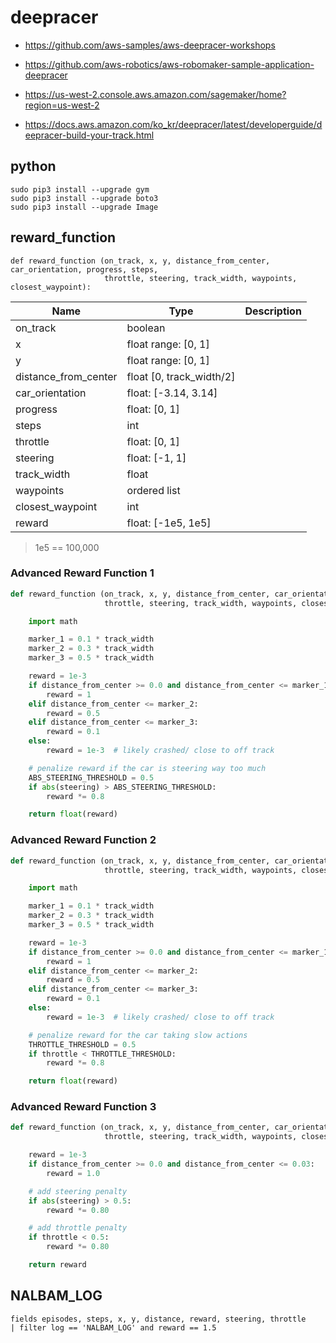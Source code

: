 # deepracer

* <https://github.com/aws-samples/aws-deepracer-workshops>
* <https://github.com/aws-robotics/aws-robomaker-sample-application-deepracer>
* <https://us-west-2.console.aws.amazon.com/sagemaker/home?region=us-west-2>

* <https://docs.aws.amazon.com/ko_kr/deepracer/latest/developerguide/deepracer-build-your-track.html>

## python

```
sudo pip3 install --upgrade gym
sudo pip3 install --upgrade boto3
sudo pip3 install --upgrade Image
```

## reward_function

```
def reward_function (on_track, x, y, distance_from_center, car_orientation, progress, steps,
                     throttle, steering, track_width, waypoints, closest_waypoint):
```

| Name | Type | Description |
| --- | --- | --- |
| on_track | boolean |
| x | float range: [0, 1] |
| y | float range: [0, 1] |
| distance_from_center | float [0, track_width/2] |
| car_orientation | float: [-3.14, 3.14] |
| progress | float: [0, 1] |
| steps | int |
| throttle | float: [0, 1] |
| steering | float: [-1, 1] |
| track_width | float |
| waypoints | ordered list |
| closest_waypoint | int |
| reward | float: [-1e5, 1e5] |

> 1e5 == 100,000

### Advanced Reward Function 1

```python
def reward_function (on_track, x, y, distance_from_center, car_orientation, progress, steps,
                     throttle, steering, track_width, waypoints, closest_waypoint):

    import math

    marker_1 = 0.1 * track_width
    marker_2 = 0.3 * track_width
    marker_3 = 0.5 * track_width

    reward = 1e-3
    if distance_from_center >= 0.0 and distance_from_center <= marker_1:
        reward = 1
    elif distance_from_center <= marker_2:
        reward = 0.5
    elif distance_from_center <= marker_3:
        reward = 0.1
    else:
        reward = 1e-3  # likely crashed/ close to off track

    # penalize reward if the car is steering way too much
    ABS_STEERING_THRESHOLD = 0.5
    if abs(steering) > ABS_STEERING_THRESHOLD:
        reward *= 0.8

    return float(reward)
```

### Advanced Reward Function 2

```python
def reward_function (on_track, x, y, distance_from_center, car_orientation, progress, steps,
                     throttle, steering, track_width, waypoints, closest_waypoint):

    import math

    marker_1 = 0.1 * track_width
    marker_2 = 0.3 * track_width
    marker_3 = 0.5 * track_width

    reward = 1e-3
    if distance_from_center >= 0.0 and distance_from_center <= marker_1:
        reward = 1
    elif distance_from_center <= marker_2:
        reward = 0.5
    elif distance_from_center <= marker_3:
        reward = 0.1
    else:
        reward = 1e-3  # likely crashed/ close to off track

    # penalize reward for the car taking slow actions
    THROTTLE_THRESHOLD = 0.5
    if throttle < THROTTLE_THRESHOLD:
        reward *= 0.8

    return float(reward)
```

### Advanced Reward Function 3

```python
def reward_function (on_track, x, y, distance_from_center, car_orientation, progress, steps,
                     throttle, steering, track_width, waypoints, closest_waypoint):

    reward = 1e-3
    if distance_from_center >= 0.0 and distance_from_center <= 0.03:
        reward = 1.0

    # add steering penalty
    if abs(steering) > 0.5:
        reward *= 0.80

    # add throttle penalty
    if throttle < 0.5:
        reward *= 0.80

    return reward
```

## NALBAM_LOG

```
fields episodes, steps, x, y, distance, reward, steering, throttle
| filter log == 'NALBAM_LOG' and reward == 1.5
```
